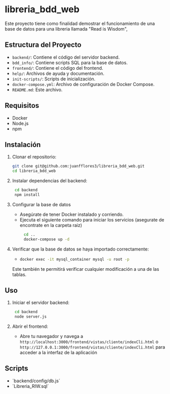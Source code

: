 # libreria_bdd_web

Este proyecto tiene como finalidad demostrar el funcionamiento de una base de datos para una libreria llamada "Read is Wisdom",

## Estructura del Proyecto

- `backend/`: Contiene el código del servidor backend.
- `bdd_info/`: Contiene scripts SQL para la base de datos.
- `frontend/`: Contiene el código del frontend.
- `help/`: Archivos de ayuda y documentación.
- `init-scripts/`: Scripts de inicialización.
- `docker-compose.yml`: Archivo de configuración de Docker Compose.
- `README.md`: Este archivo.

## Requisitos

- Docker
- Node.js
- npm

## Instalación

1. Clonar el repositorio:
    ```sh
    git clone git@github.com:juanfflores3/libreria_bdd_web.git
    cd libreria_bdd_web
    ```

2. Instalar dependencias del backend:
   ```sh
    cd backend
    npm install
    ```

3. Configurar la base de datos
   - Asegúrate de tener Docker instalado y corriendo.
   - Ejecuta el siguiente comando para iniciar los servicios (asegurate de encontrate en la carpeta raiz)
   ```sh
        cd ..
        docker-compose up -d
    ```
4. Verificar que la base de datos se haya importado correctamente:
   - ```sh
     docker exec -it mysql_container mysql -u root -p
     ```
    Este también te permitirá verificar cualquier modificación a una de las tablas.

## Uso

1. Iniciar el servidor backend:
   ```sh
    cd backend
    node server.js
    ```

2. Abrir el frontend:
   - Abre tu navegador y navega a `http://localhost:3000/frontend/vistas/cliente/indexCli.html` o `http://127.0.0.1:3000/frontend/vistas/cliente/indexCli.html` para acceder a la interfaz de la aplicación

## Scripts
- ´backend/config/db.js´
- ´Libreria_RIW.sql´

